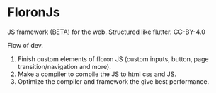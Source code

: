 # FloronJs
JS framework (BETA) for the web. Structured like flutter. CC-BY-4.0

Flow of dev.
1) Finish custom elements of floron JS (custom inputs, button, page transition/navigation and more).
2) Make a compiler to compile the JS to html css and JS.
3) Optimize the compiler and framework the give best performance.

